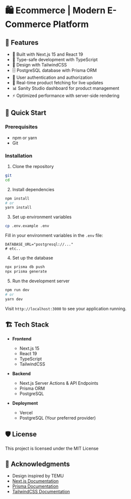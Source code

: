 # 🛍️ Ecommerce | Modern E-Commerce Platform

## 🌟 Features

- 🚀 Built with Next.js 15 and React 19
- 💎 Type-safe development with TypeScript
- 🎨 Design with TailwindCSS
- 🗄️ PostgreSQL database with Prisma ORM
- 🔐 User authentication and authorization
- 🛒 Real-time product fetching for live updates
- 📊 Sanity Studio dashboard for product management
- ⚡ Optimized performance with server-side rendering

## 🚀 Quick Start

### Prerequisites

- npm or yarn
- Git

### Installation

1. Clone the repository

```bash
git
cd
```

2. Install dependencies

```bash
npm install
# or
yarn install
```

3. Set up environment variables

```bash
cp .env.example .env
```

Fill in your environment variables in the `.env` file:

```env
DATABASE_URL="postgresql://..."
# etc..
```

4. Set up the database

```bash
npx prisma db push
npx prisma generate
```

5. Run the development server

```bash
npm run dev
# or
yarn dev
```

Visit `http://localhost:3000` to see your application running.

## 🏗️ Tech Stack

- **Frontend**

  - Next.js 15
  - React 19
  - TypeScript
  - TailwindCSS

- **Backend**

  - Next.js Server Actions & API Endpoints
  - Prisma ORM
  - PostgreSQL

- **Deployment**
  - Vercel
  - PostgreSQL (Your preferred provider)

## 🛡️ License

This project is licensed under the MIT License

## 🙏 Acknowledgments

- Design inspired by TEMU
- [Next.js Documentation](https://nextjs.org/docs)
- [Prisma Documentation](https://www.prisma.io/docs)
- [TailwindCSS Documentation](https://tailwindcss.com/docs)
